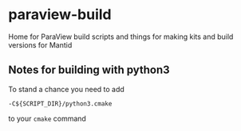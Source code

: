 paraview-build
==============

Home for ParaView build scripts and things for making kits and build versions for Mantid

Notes for building with python3
-------------------------------
To stand a chance you need to add
```
-C${SCRIPT_DIR}/python3.cmake
```
to your `cmake` command
